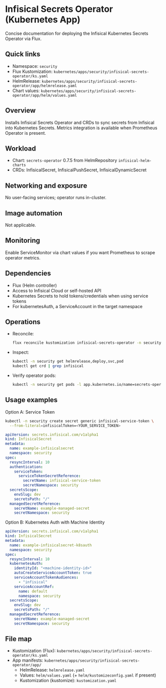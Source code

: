# Infisical Secrets Operator (Kubernetes App)

Concise documentation for deploying the Infisical Kubernetes Secrets Operator via Flux.

## Quick links

- Namespace: `security`
- Flux Kustomization: `kubernetes/apps/security/infisical-secrets-operator/ks.yaml`
- HelmRelease: `kubernetes/apps/security/infisical-secrets-operator/app/helmrelease.yaml`
- Chart values: `kubernetes/apps/security/infisical-secrets-operator/app/helm/values.yaml`

## Overview

Installs Infisical Secrets Operator and CRDs to sync secrets from Infisical into Kubernetes Secrets. Metrics integration is available when Prometheus Operator is present.

## Workload

- Chart: `secrets-operator` 0.7.5 from HelmRepository `infisical-helm-charts`
- CRDs: InfisicalSecret, InfisicalPushSecret, InfisicalDynamicSecret

## Networking and exposure

No user-facing services; operator runs in-cluster.

## Image automation

Not applicable.

## Monitoring

Enable ServiceMonitor via chart values if you want Prometheus to scrape operator metrics.

## Dependencies

- Flux (Helm controller)
- Access to Infisical Cloud or self-hosted API
- Kubernetes Secrets to hold tokens/credentials when using service tokens
- For kubernetesAuth, a ServiceAccount in the target namespace

## Operations

- Reconcile:

  ```sh
  flux reconcile kustomization infisical-secrets-operator -n security
  ```

- Inspect:

  ```sh
  kubectl -n security get helmrelease,deploy,svc,pod
  kubectl get crd | grep infisical
  ```

- Verify operator pods:

  ```sh
  kubectl -n security get pods -l app.kubernetes.io/name=secrets-operator
  ```

## Usage examples

Option A: Service Token

```sh
kubectl -n security create secret generic infisical-service-token \
  --from-literal=infisicalToken=<YOUR_SERVICE_TOKEN>
```

```yaml
apiVersion: secrets.infisical.com/v1alpha1
kind: InfisicalSecret
metadata:
  name: example-infisicalsecret
  namespace: security
spec:
  resyncInterval: 10
  authentication:
    serviceToken:
      serviceTokenSecretReference:
        secretName: infisical-service-token
        secretNamespace: security
  secretsScope:
    envSlug: dev
    secretsPath: "/"
  managedSecretReference:
    secretName: example-managed-secret
    secretNamespace: security
```

Option B: Kubernetes Auth with Machine Identity

```yaml
apiVersion: secrets.infisical.com/v1alpha1
kind: InfisicalSecret
metadata:
  name: example-infisicalsecret-k8sauth
  namespace: security
spec:
  resyncInterval: 10
  kubernetesAuth:
    identityId: "<machine-identity-id>"
    autoCreateServiceAccountToken: true
    serviceAccountTokenAudiences:
      - "infisical"
    serviceAccountRef:
      name: default
      namespace: security
  secretsScope:
    envSlug: dev
    secretsPath: "/"
  managedSecretReference:
    secretName: example-managed-secret
    secretNamespace: security
```

## File map

- Kustomization (Flux): `kubernetes/apps/security/infisical-secrets-operator/ks.yaml`
- App manifests: `kubernetes/apps/security/infisical-secrets-operator/app/`
  - HelmRelease: `helmrelease.yaml`
  - Values: `helm/values.yaml` (+ `helm/kustomizeconfig.yaml` if present)
  - Kustomization (kustomize): `kustomization.yaml`